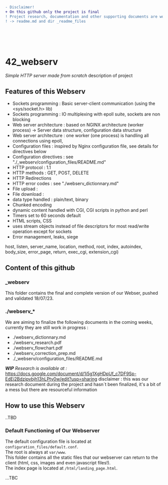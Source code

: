 
```diff
- Disclaimer!
+ On this github only the project is final
! Project research, documentation and other supporting documents are work in progress 
! -> readme.md and dir _readme_files 
```
</br>
</br>
</br>

# 42_webserv

<i>Simple HTTP server made from scratch</i>
description of project

## Features of this Webserv
- Sockets programming : Basic server-client communication (using the <sys/socket.h> lib)
- Sockets programming : IO multiplexing with epoll suite, sockets are non blocking
- Web server architecture : based on NGINX architecture (worker process) -> Server data structure, configuration data structure
- Web server architecture : one worker (one process) is handling all connections using epoll, 
- Configuration files : inspired by Nginx configuration file, see details for directives below
- Configuration directives : see "./_webserv/configuration_files/README.md"
- HTTP protocol : 1.1
- HTTP methods : GET, POST, DELETE
- HTTP Redirections
- HTTP error codes : see "./webserv_dictionnary.md"
- File upload :
- File download : 
- data type handled : plain/text, binary
- Chunked encoding
- dynamic content handled with CGI, CGI scripts in python and perl
- Timers set to 60 seconds default
- HTML scripts, CSS
- uses stream objects instead of file descriptors for most read/write operation except for sockets
- Error management, leaks, siege

host, listen, server_name, location, method, root, index, autoindex, body_size, error_page, return, exec_cgi, extension_cgi)


## Content of this github
### _webserv
This folder contains the final and complete version of our Webser, pushed and validated 18/07/23.

### ./webserv_*
We are aiming to finalize the following documents in the coming weeks, currently they are still work in progress :
- ./webserv_dictionnary.md
- ./webserv_research.pdf
- ./webserv_flowchart.pdf
- ./webserv_correction_prep.md
- ./_webserv/configuration_files/README.md

<i> <b>WIP</b> Research is available at :</i>
https://docs.google.com/document/d/1i5g1XgHDpUf_c7DF9Sp-EdEj2Bdzipvbjh13hLPty0w/edit?usp=sharing
disclaimer : this was our research document during the project and hasn´t been finalized, it's a bit of a mess but there are resourceful information

## How to use this Webserv

..TBD

### Default Functioning of Our Webserver

The default configuration file is located at `configuration_files/default.conf`.</br>
The root is always at `var/www`.</br>
This folder contains all the static files that our webserver can return to the client (html, css, images and even javascript files!).</br>
The index page is located at `/html/landing_page.html`.</br>

...TBC
